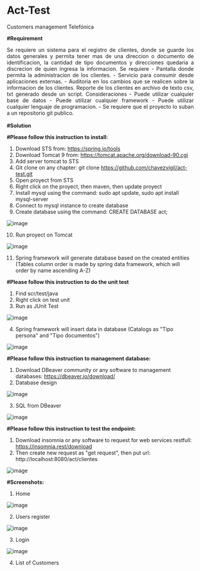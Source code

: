 # Act-Test
Customers management Telefónica

<b>#Requirement</b>
<div style="text-align: justify;text-justify: inter-word;">
Se requiere un sistema para el registro de clientes, donde se guarde los datos generales y permita tener mas de una direccion o documento de identificacion, la cantidad de tipo documentos y direcciones quedaria a discrecion de quien ingresa la informacion. Se requiere - Pantalla donde permita la administracion de los clientes. - Servicio para consumir desde aplicaciones externas. - Auditoria en los cambios que se realicen sobre la informacion de los clientes. Reporte de los clientes en archivo de texto csv, txt generado desde un script. Consideraciones - Puede utilizar cualquier base de datos - Puede utilizar cualquier framework - Puede utilizar cualquier lenguaje de programacion. - Se requiere que el proyecto lo suban a un repositorio git publico.</div>

<br/>
<b>#Solution </b>
<br/>

<b>#Please follow this instruction to install:</b>

1. Download STS from: https://spring.io/tools
2. Download Tomcat 9 from: https://tomcat.apache.org/download-90.cgi 
3. Add server tomcat to STS
4. Git clone on any chapter: git clone https://github.com/chavezvigil/act-test.git 
5. Open proyect from STS
6. Right click on the proyect, then maven, then update proyect
7. Install mysql using the command: sudo apt update, sudo apt install mysql-server
8. Connect to mysql instance to create database
9. Create database using the command: CREATE DATABASE act;

![image](https://user-images.githubusercontent.com/2258381/146981348-54015375-5969-49ee-980b-62ef0d4bf795.png)

10. Run proyect on Tomcat

![image](https://user-images.githubusercontent.com/2258381/146980100-d5696389-e8b5-4d58-b00b-0d4ff7522276.png)

11. Spring framework will generate database based on the created entities (Tables column order is made by spring data framework, which will order by name ascending A-Z)

<b>#Please follow this instruction to do the unit test</b>

1. Find scr/test/java
2. Right click on test unit
3. Run as JUnit Test

![image](https://user-images.githubusercontent.com/2258381/146981812-f006874f-332b-4374-a751-a23f71a18c51.png)

4. Spring framework will insert data in database (Catalogs as "Tipo persona" and "Tipo documentos")

![image](https://user-images.githubusercontent.com/2258381/146685553-264ecdaf-c1c1-4fda-8a7b-a950da42b5c6.png)

<b>#Please follow this instruction to management database:</b>

1. Download DBeaver community or any software to management databases: https://dbeaver.io/download/
2. Database design

![image](https://user-images.githubusercontent.com/2258381/146981086-c249a27d-f6fb-4477-b971-a9c848935d13.png)

3. SQL from DBeaver

![image](https://user-images.githubusercontent.com/2258381/146680912-2f80d9ce-ef96-4501-81cd-ce8f6501e8af.png)

<b>#Please follow this instruction to test the endpoint:</b>

1. Download insomnia or any software to request for web services restfull: https://insomnia.rest/download
2. Then create new request as "get request", then put url: http://localhost:8080/act/clientes

![image](https://user-images.githubusercontent.com/2258381/146801475-3ca3338d-deb7-4a70-9945-c02a5d9cfdaa.png)

<b>#Screenshots:</b>

1. Home

![image](https://user-images.githubusercontent.com/2258381/146983097-f151d2e6-5bd3-4cc7-bbdd-93bef4ca6a49.png)

2. Users register

![image](https://user-images.githubusercontent.com/2258381/146983240-c52c811e-0add-4603-9964-920504d1574b.png)

3. Login

![image](https://user-images.githubusercontent.com/2258381/146983324-d28beda4-4fd3-43c2-aca5-ef3211937f10.png)

4. List of Customers



